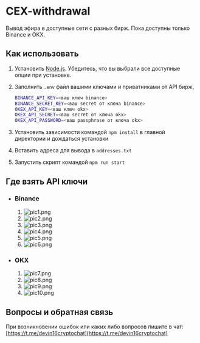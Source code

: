 # CEX-withdrawal

Вывод эфира в доступные сети с разных бирж.
Пока доступны только Binance и OKX.


## Как использовать

1. Установить [Node.js](https://nodejs.org/en). Убедитесь, что вы выбрали все доступные опции при установке.
2. Заполнить `.env` файл вашими ключами и приватниками от API бирж,

   ```bash
   BINANCE_API_KEY=<ваш ключ binance>
   BINANCE_SECRET_KEY=<ваш secret от ключа binance>
   OKEX_API_KEY=<ваш ключ okx>
   OKEX_API_SECRET=<ваш secret от ключа okx>
   OKEX_API_PASSWORD=<ваш passphrase от ключа okx>
   ```

3. Установить зависимости командой `npm install` в главной директории и дождаться установки
4. Вставить адреса для вывода в `addresses.txt`
5. Запустить скрипт командой `npm run start`


## Где взять API ключи

- ### Binance

  1) ![pic1.png](https://i.imgur.com/lmCBEtB.png)
  2) ![pic2.png](https://i.imgur.com/OadzJwu.png)
  3) ![pic3.png](https://i.imgur.com/WTCw8QF.png)
  4) ![pic4.png](https://i.imgur.com/XYyXJVv.png)
  5) ![pic5.png](https://i.imgur.com/L2RI4rL.png)
  6) ![pic6.png](https://i.imgur.com/VOVYbLt.png)

- ### OKX

  1) ![pic7.png](https://i.imgur.com/T7C7vce.png)
  2) ![pic8.png](https://i.imgur.com/DmDe7zc.png)
  3) ![pic9.png](https://i.imgur.com/emGGl0T.png)
  4) ![pic10.png](https://i.imgur.com/tHWbCJj.png)


## Вопросы и обратная связь

При возникновении ошибок или каких либо вопросов пишите в чат: [https://t.me/devin16cryptochat](https://t.me/devin16cryptochat)
